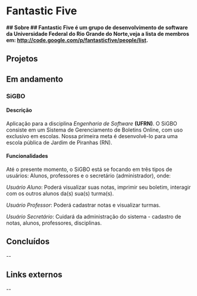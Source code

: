 # Fantastic Five #
**## Sobre ##
Fantastic Five é um grupo de desenvolvimento de software da Universidade Federal do Rio Grande do Norte,veja a lista de membros em: http://code.google.com/p/fantasticfive/people/list.**

## Projetos ##

## Em andamento ##

### SiGBO ###
#### Descrição ####
Aplicação para a disciplina _Engenharia de Software_ **(UFRN)**. O SiGBO consiste em um Sistema de Gerenciamento de Boletins Online, com uso exclusivo em escolas. Nossa primeira meta é desenvolvê-lo para uma escola pública de Jardim de Piranhas (RN).

#### Funcionalidades ####
Até o presente momento, o SiGBO está se focando em três tipos de usuários: Alunos, professores e o secretário (administrador), onde:

_Usuário Aluno_: Poderá visualizar suas notas, imprimir seu boletim, interagir com os outros alunos da(s) sua(s) turma(s).

_Usuário Professor_: Poderá cadastrar notas e visualizar turmas.

_Usuário Secretário_: Cuidará da administração do sistema - cadastro de notas, alunos, professores, disciplinas.

## Concluídos ##

--

## Links externos ##

--
